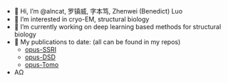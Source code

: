 - 👋 Hi, I’m @alncat, 罗镇威, 字本笃, Zhenwei (Benedict) Luo
- 👀 I’m interested in cryo-EM, structural biology
- 🌱 I’m currently working on deep learning based methods for structural biology
- 📖 My publications to date: (all can be found in my repos)
  - [opus-SSRI](https://www.pnas.org/doi/10.1073/pnas.2013756118)
  - [opus-DSD](https://www.nature.com/articles/s41592-023-02031-6)
  - [opus-Tomo](https://www.biorxiv.org/content/10.1101/2024.06.30.601442v1)
- ΑΩ

<!---
alncat/alncat is a ✨ special ✨ repository because its `README.md` (this file) appears on your GitHub profile.
You can click the Preview link to take a look at your changes.
--->
